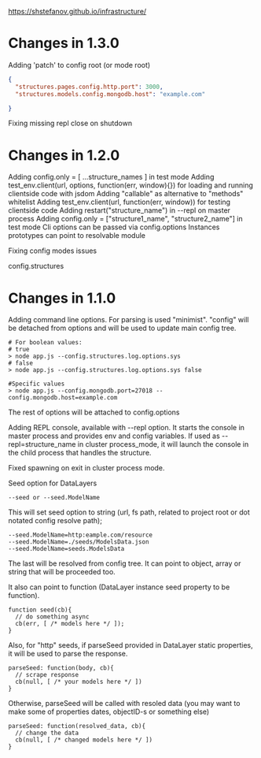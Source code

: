 https://shstefanov.github.io/infrastructure/

Changes in 1.3.0
================

  Adding 'patch' to config root (or mode root)
```json
{
  "structures.pages.config.http.port": 3000,
  "structures.models.config.mongodb.host": "example.com"

}
```
  Fixing missing repl close on shutdown


Changes in 1.2.0
================
  Adding config.only = [ ...structure_names ] in test mode
  Adding test_env.client(url, options, function(err, window){}) for loading and running clientside code with jsdom
  Adding "callable" as alternative to "methods" whitelist
  Adding test_env.client(url, function(err, window)) for testing clientside code
  Adding restart("structure_name") in --repl on master process
  Adding config.only = ["structure1_name", "structure2_name"] in test mode
  Cli options can be passed via config.options
  Instances prototypes can point to resolvable module

  Fixing config modes issues

config.structures

Changes in 1.1.0
================

Adding command line options. For parsing is used "minimist".
"config" will be detached from options and will be used to update main config tree.

    # For boolean values:
    # true
    > node app.js --config.structures.log.options.sys
    # false
    > node app.js --config.structures.log.options.sys false

    #Specific values
    > node app.js --config.mongodb.port=27018 --config.mongodb.host=example.com

The rest of options will be attached to config.options


Adding REPL console, available with --repl option. It starts the console in master process and provides env and config variables.
If used as --repl=structure_name in cluster process_mode, it will launch the console in the child process that handles the structure.


Fixed spawning on exit in cluster process mode.

Seed option for DataLayers

    --seed or --seed.ModelName

This will set seed option to string (url, fs path, related to project root or dot notated config resolve path);

    --seed.ModelName=http:eample.com/resource
    --seed.ModelName=./seeds/ModelsData.json
    --seed.ModelName=seeds.ModelsData

The last will be resolved from config tree. It can point to object, array or string that will be proceeded too.

It also can point to function (DataLayer instance seed property to be function). 

    function seed(cb){
      // do something async
      cb(err, [ /* models here */ ]);
    }

Also, for "http" seeds, if parseSeed provided in DataLayer static properties, it will be used to parse the response.

    parseSeed: function(body, cb){
      // scrape response
      cb(null, [ /* your models here */ ])
    }

Otherwise, parseSeed will be called with resoled data (you may want to make some of properties dates, objectID-s or something else)

    parseSeed: function(resolved_data, cb){
      // change the data
      cb(null, [ /* changed models here */ ])
    }